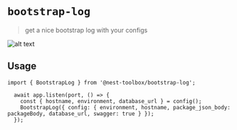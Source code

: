 # `bootstrap-log`

> get a nice bootstrap log with your configs

![alt text](https://gcdnb.pbrd.co/images/bBxdFdWEoesz.png?o=1)

## Usage

```
import { BootstrapLog } from '@nest-toolbox/bootstrap-log';

  await app.listen(port, () => {
    const { hostname, environment, database_url } = config();
    BootstrapLog({ config: { environment, hostname, package_json_body: packageBody, database_url, swagger: true } });
  });
```
